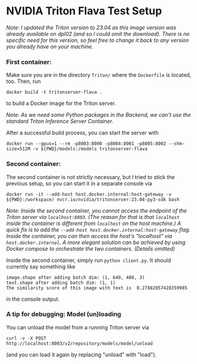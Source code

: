 
# NVIDIA Triton Flava Test Setup

*Note: I updated the Triton version to 23.04 as this image version was already available on dpl02 (and so I could omit the download). There is no specific need for this version, so feel free to change it back to any version you already have on your machine.*

### First container:
Make sure you are in the directory `Triton/` where the `Dockerfile` is located, too. Then, run
```
docker build -t tritonserver-flava . 
```
to build a Docker image for the Triton server. 

*Note: As we need some Python packages in the Backend, we can't use the standard Triton Inference Server Container.*

After a successful build process, you can start the server with
```
docker run --gpus=1 --rm -p8003:8000 -p8004:8001 -p8005:8002 --shm-size=512M -v ${PWD}/models:/models tritonserver-flava
```

### Second container:
The second container is not strictly necessary, but I tried to stick the previous setup, so you can start it in a separate console via
```
docker run -it --add-host host.docker.internal:host-gateway -v ${PWD}:/workspace/ nvcr.io/nvidia/tritonserver:23.04-py3-sdk bash
```
*Note: Inside the second container, you cannot access the endpoint of the Triton server via `localhost:8003`. (The reason for that is that `localhost` inside the container is different from `localhost` on the host machine.) A quick fix is to add the `--add-host host.docker.internal:host-gateway` flag. Inside the container, you can then access the host's "localhost" via `host.docker.internal`. A more elegant solution can be achieved by using Docker compose to orchestrate the two containers. (Details omitted)*

Inside the second container, simply run `python client.py`. It should currently say something like
```
image.shape after adding batch dim: (1, 640, 480, 3)
text.shape after adding batch dim: (1, 1)
The similarity score of this image with text is  0.27882057428359985
```
in the console output.

### A tip for debugging: Model (un)loading

You can unload the model from a running Triton server via 
```
curl -v -X POST http://localhost:8003/v2/repository/models/model/unload
```
(and you can load it again by replacing "unload" with "load").